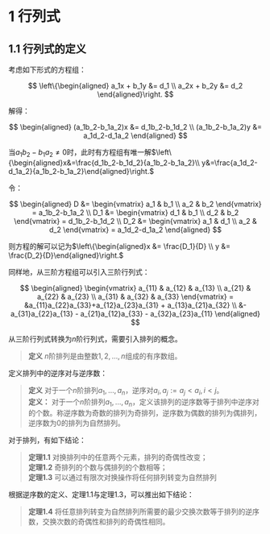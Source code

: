 # 1 行列式

## 1.1 行列式的定义

考虑如下形式的方程组：

$$
\left\{\begin{aligned}
    a_1x + b_1y &= d_1 \\
    a_2x + b_2y &= d_2
\end{aligned}\right.
$$

解得：

$$
\begin{aligned}
    (a_1b_2-b_1a_2)x &= d_1b_2-b_1d_2 \\
    (a_1b_2-b_1a_2)y &= a_1d_2-d_1a_2
\end{aligned}
$$

当$a_1b_2-b_1a_2\not = 0$时，此时有方程组有唯一解$\left\{\begin{aligned}x&=\frac{d_1b_2-b_1d_2}{a_1b_2-b_1a_2}\\ y&=\frac{a_1d_2-d_1a_2}{a_1b_2-b_1a_2}\end{aligned}\right.$

令：

$$
\begin{aligned}
    D &= \begin{vmatrix} a_1 & b_1 \\ a_2 & b_2 \end{vmatrix} = a_1b_2-b_1a_2 \\
    D_1 &= \begin{vmatrix} d_1 & b_1 \\ d_2 & b_2 \end{vmatrix} = d_1b_2-b_1d_2 \\
    D_2 &= \begin{vmatrix} a_1 & d_1 \\ a_2 & d_2 \end{vmatrix} = a_1d_2-d_1a_2
\end{aligned}
$$

则方程的解可以记为$\left\{\begin{aligned}x &= \frac{D_1}{D} \\ y &= \frac{D_2}{D}\end{aligned}\right.$

同样地，从三阶方程组可以引入三阶行列式：

$$
\begin{aligned}
\begin{vmatrix}
a_{11} & a_{12} & a_{13} \\
a_{21} & a_{22} & a_{23} \\
a_{31} & a_{32} & a_{33}
\end{vmatrix} = &a_{11}a_{22}a_{33}+a_{12}a_{23}a_{31} + a_{13}a_{21}a_{32} \\ &- a_{31}a_{22}a_{13} - a_{21}a_{12}a_{33} - a_{32}a_{23}a_{11}
\end{aligned}
$$

从三阶行列式转换为$n$阶行列式，需要引入排列的概念。

> **定义** $n$阶排列是由整数$1, 2, \dots, n$组成的有序数组。

定义排列中的逆序对与逆序数：

> **定义** 对于一个$n$阶排列$a_1, \dots, a_n$，逆序对$a_i, a_j:=a_j<a_i, i<j$。  
> **定义：** 对于一个$n$阶排列$a_1, \dots, a_n$，定义该排列的逆序数等于排列中逆序对的个数。称逆序数为奇数的排列为奇排列，逆序数为偶数的排列为偶排列，逆序数为0的排列为自然排列。

对于排列，有如下结论：

> **定理1.1** 对换排列中的任意两个元素，排列的奇偶性改变；  
> **定理1.2** 奇排列的个数与偶排列的个数相等；  
> **定理1.3** 可以通过有限次对换操作将任何排列转变为自然排列  

根据逆序数的定义、定理1.1与定理1.3，可以推出如下结论：

> **定理1.4** 将任意排列转变为自然排列所需要的最少交换次数等于排列的逆序数，交换次数的奇偶性和排列的奇偶性相同。
